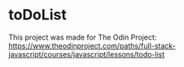# toDoList
This project was made for The Odin Project: https://www.theodinproject.com/paths/full-stack-javascript/courses/javascript/lessons/todo-list
